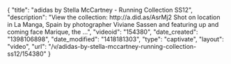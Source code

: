 {
    "title": "adidas by Stella McCartney - Running Collection SS12",
    "description": "View the collection: http:\/\/a.did.as\/AsrMj2 Shot on location in La Manga, Spain by photographer Viviane Sassen and featuring up and coming face Marique, the ...",
    "videoid": "154380",
    "date_created": "1398106898",
    "date_modified": "1418181303",
    "type": "captivate",
    "layout": "video",
    "url": "\/v\/adidas-by-stella-mccartney-running-collection-ss12\/154380"
}